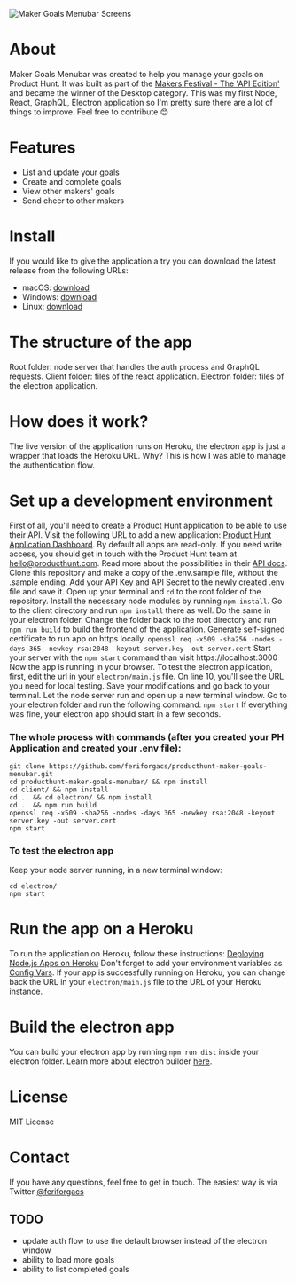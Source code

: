 ![Maker Goals Menubar Screens](images/maker-goals-menubar.jpg)

# About
Maker Goals Menubar was created to help you manage your goals on Product Hunt. It was built as part of the [Makers Festival - The 'API Edition'](https://www.producthunt.com/makers-festival/product-hunt-api-2-0) and became the winner of the Desktop category.
This was my first Node, React, GraphQL, Electron application so I'm pretty sure there are a lot of things to improve. Feel free to contribute 😊


# Features
- List and update your goals
- Create and complete goals
- View other makers' goals
- Send cheer to other makers

# Install
If you would like to give the application a try you can download the latest release from the following URLs:
- macOS: [download](https://bit.ly/makergoalsmenubar)
- Windows: [download](https://bit.ly/makergoalswin)
- Linux: [download](https://bit.ly/makergoalslinux)

# The structure of the app
Root folder: node server that handles the auth process and GraphQL requests.
Client folder: files of the react application.
Electron folder: files of the electron application.

# How does it work?
The live version of the application runs on Heroku, the electron app is just a wrapper that loads the Heroku URL. Why? This is how I was able to manage the authentication flow.

# Set up a development environment
First of all, you'll need to create a Product Hunt application to be able to use their API. Visit the following URL to add a new application: [Product Hunt Application Dashboard](https://api.producthunt.com/v2/oauth/applications). By default all apps are read-only. If you need write access, you should get in touch with the Product Hunt team at hello@producthunt.com. Read more about the possibilities in their [API docs](https://api.producthunt.com/v2/docs).
Clone this repository and make a copy of the .env.sample file, without the .sample ending. Add your API Key and API Secret to the newly created .env file and save it.
Open up your terminal and `cd` to the root folder of the repository. Install the necessary node modules by running `npm install`. Go to the client directory and run `npm install` there as well. Do the same in your electron folder.
Change the folder back to the root directory and run `npm run build` to build the frontend of the application.
Generate self-signed certificate to run app on https locally. `openssl req -x509 -sha256 -nodes -days 365 -newkey rsa:2048 -keyout server.key -out server.cert`
Start your server with the `npm start` command than visit https://localhost:3000
Now the app is running in your browser.
To test the electron application, first, edit the url in your `electron/main.js` file. On line 10, you'll see the URL you need for local testing. Save your modifications and go back to your terminal. Let the node server run and open up a new terminal window. Go to your electron folder and run the following command: `npm start`
If everything was fine, your electron app should start in a few seconds.

### The whole process with commands (after you created your PH Application and created your .env file):
```
git clone https://github.com/feriforgacs/producthunt-maker-goals-menubar.git
cd producthunt-maker-goals-menubar/ && npm install
cd client/ && npm install
cd .. && cd electron/ && npm install
cd .. && npm run build
openssl req -x509 -sha256 -nodes -days 365 -newkey rsa:2048 -keyout server.key -out server.cert
npm start
```

### To test the electron app
Keep your node server running, in a new terminal window:
```
cd electron/
npm start
```

# Run the app on a Heroku
To run the application on Heroku, follow these instructions: [Deploying Node.js Apps on Heroku](https://devcenter.heroku.com/articles/deploying-nodejs)
Don't forget to add your environment variables as [Config Vars](https://devcenter.heroku.com/articles/config-vars).
If your app is successfully running on Heroku, you can change back the URL in your `electron/main.js` file to the URL of your Heroku instance.

# Build the electron app
You can build your electron app by running `npm run dist` inside your electron folder. Learn more about electron builder [here](https://www.electron.build/).

# License
MIT License

# Contact
If you have any questions, feel free to get in touch. The easiest way is via Twitter [@feriforgacs](https://twitter.com/feriforgacs)

## TODO
- update auth flow to use the default browser instead of the electron window
- ability to load more goals
- ability to list completed goals
